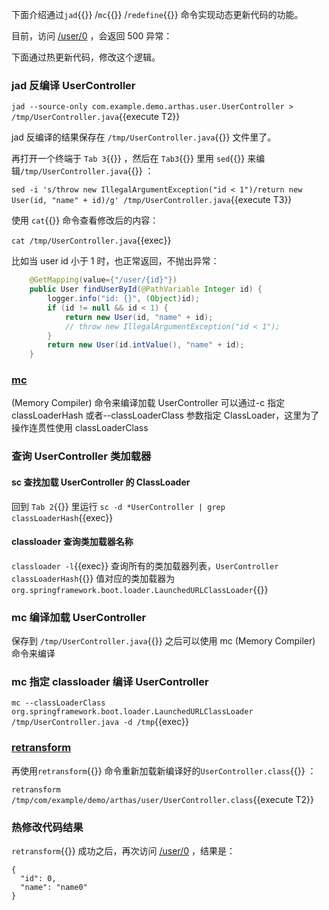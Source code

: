 下面介绍通过`jad`{{}} /`mc`{{}} /`redefine`{{}} 命令实现动态更新代码的功能。

目前，访问 [/user/0]({{TRAFFIC_HOST1_80}}/user/0) ，会返回 500 异常：

下面通过热更新代码，修改这个逻辑。

### jad 反编译 UserController

`jad --source-only com.example.demo.arthas.user.UserController > /tmp/UserController.java`{{execute T2}}

jad 反编译的结果保存在 `/tmp/UserController.java`{{}} 文件里了。

再打开一个终端于 `Tab 3`{{}} ，然后在 `Tab3`{{}} 里用 `sed`{{}} 来编辑`/tmp/UserController.java`{{}} ：

`sed -i 's/throw new IllegalArgumentException("id < 1")/return new User(id, "name" + id)/g' /tmp/UserController.java`{{execute T3}}

使用 `cat`{{}} 命令查看修改后的内容：

`cat /tmp/UserController.java`{{exec}}

比如当 user id 小于 1 时，也正常返回，不抛出异常：

```java
    @GetMapping(value={"/user/{id}"})
    public User findUserById(@PathVariable Integer id) {
        logger.info("id: {}", (Object)id);
        if (id != null && id < 1) {
			return new User(id, "name" + id);
            // throw new IllegalArgumentException("id < 1");
        }
        return new User(id.intValue(), "name" + id);
    }
```

### [mc](https://arthas.aliyun.com/doc/mc.html)

(Memory Compiler) 命令来编译加载 UserController
可以通过-c 指定 classLoaderHash 或者--classLoaderClass 参数指定 ClassLoader，这里为了操作连贯性使用 classLoaderClass

### 查询 UserController 类加载器

#### sc 查找加载 UserController 的 ClassLoader

回到 `Tab 2`{{}} 里运行 `sc -d *UserController | grep classLoaderHash`{{exec}}

#### classloader 查询类加载器名称

`classloader -l`{{exec}} 查询所有的类加载器列表，`UserController classLoaderHash`{{}} 值对应的类加载器为 `org.springframework.boot.loader.LaunchedURLClassLoader`{{}}

### mc 编译加载 UserController

保存到 `/tmp/UserController.java`{{}} 之后可以使用 mc (Memory Compiler) 命令来编译

### mc 指定 classloader 编译 UserController

`mc --classLoaderClass org.springframework.boot.loader.LaunchedURLClassLoader /tmp/UserController.java -d /tmp`{{exec}}

### [retransform](https://arthas.aliyun.com/doc/retransform.html)

再使用`retransform`{{}} 命令重新加载新编译好的`UserController.class`{{}} ：

`retransform /tmp/com/example/demo/arthas/user/UserController.class`{{execute T2}}

### 热修改代码结果

`retransform`{{}} 成功之后，再次访问 [/user/0]({{TRAFFIC_HOST1_80}}/user/0) ，结果是：

```
{
  "id": 0,
  "name": "name0"
}
```
